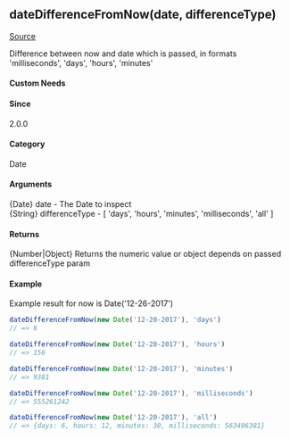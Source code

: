 ## dateDifferenceFromNow(date, differenceType)
[Source](../dateDifferenceFromNow.js)

Difference between now and date which is passed, in formats 'milliseconds', 'days', 'hours', 'minutes'

#### Custom Needs

#### Since
2.0.0

#### Category 
Date

#### Arguments
{Date} date             - The Date to inspect<br>
{String} differenceType - [ 'days', 'hours', 'minutes', 'milliseconds', 'all' ]
 
#### Returns
{Number|Object} Returns the numeric value or object depends on passed differenceType param

#### Example
Example result for now is Date('12-26-2017')

```javascript
dateDifferenceFromNow(new Date('12-20-2017'), 'days')
// => 6
```

```javascript
dateDifferenceFromNow(new Date('12-20-2017'), 'hours')
// => 156
```

```javascript
dateDifferenceFromNow(new Date('12-20-2017'), 'minutes')
// => 9381
```

```javascript
dateDifferenceFromNow(new Date('12-20-2017'), 'milliseconds')
// => 555261242
```

```javascript
dateDifferenceFromNow(new Date('12-20-2017'), 'all')
// => {days: 6, hours: 12, minutes: 30, milliseconds: 563406381}
```